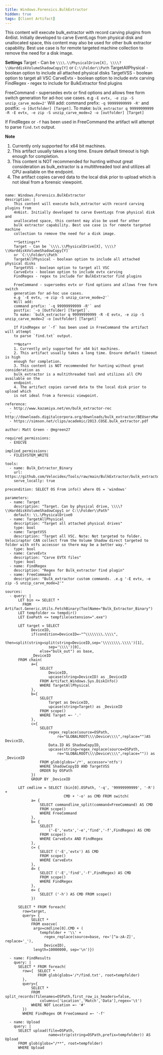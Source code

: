 ```yaml
---
title: Windows.Forensics.BulkExtractor
hidden: true
tags: [Client Artifact]
---
```


This content will execute bulk_extractor with record carving plugins from
4n6ist. Initially developed to carve EventLogs from physical disk and
unallocated space, this content may also be used for other
bulk extractor capability. Best use case is for remote targeted machine
collection to remove the need for a disk image.

**Settings**
Target - Can be `\\\\.\\PhysicalDrive[X], \\\\?\\HarddiskVolumeShadowCopy[Y]`
or `C:\\Folder\\Path`
TargetAllPhysical - boolean option to include all attached physical disks
TargetVSS - boolean option to target all VSC
CarveEvtx - boolean option to include evtx carving
FindRegex - regex to include for BulkExtractor find plugins

FreeCommand - supersedes evtx or find options and allows free form switch
generation for ad-hoc use cases.
e.g `-E evtx, -e zip -S unzip_carve_mode=2'`
Will add:
command prefix: `-q 99999999999 -R'` and
postfix: `-o [Outfolder] [Target]`.
To make: `bulk_extractor q 99999999999 -R -E evtx, -e zip -S unzip_carve_mode=2 -o [outfolder] [Target]`

If FindRegex or `-f` has been used in FreeCommand the artifact will attempt
to parse `find.txt` output.

**Note**
1. Currently only supported for x64 bit machines.
2. This artifact usually takes a long time. Ensure default timeout is high
enough for completion.
3. This content is NOT recommended for hunting without great consideration as
bulk_extractor is a multithreaded tool and utilizes all CPU available on the
endpoint.
4. The artifact copies carved data to the local disk prior to upload which
is not ideal from a forensic viewpoint.


<pre><code class="language-yaml">
name: Windows.Forensics.BulkExtractor
description: |
    This content will execute bulk_extractor with record carving plugins from
    4n6ist. Initially developed to carve EventLogs from physical disk and
    unallocated space, this content may also be used for other
    bulk extractor capability. Best use case is for remote targeted machine
    collection to remove the need for a disk image.

    **Settings**
    Target - Can be `\\\\.\\PhysicalDrive[X], \\\\?\\HarddiskVolumeShadowCopy[Y]`
    or `C:\\Folder\\Path`
    TargetAllPhysical - boolean option to include all attached physical disks
    TargetVSS - boolean option to target all VSC
    CarveEvtx - boolean option to include evtx carving
    FindRegex - regex to include for BulkExtractor find plugins

    FreeCommand - supersedes evtx or find options and allows free form switch
    generation for ad-hoc use cases.
    e.g `-E evtx, -e zip -S unzip_carve_mode=2'`
    Will add:
    command prefix: `-q 99999999999 -R'` and
    postfix: `-o [Outfolder] [Target]`.
    To make: `bulk_extractor q 99999999999 -R -E evtx, -e zip -S unzip_carve_mode=2 -o [outfolder] [Target]`

    If FindRegex or `-f` has been used in FreeCommand the artifact will attempt
    to parse `find.txt` output.

    **Note**
    1. Currently only supported for x64 bit machines.
    2. This artifact usually takes a long time. Ensure default timeout is high
    enough for completion.
    3. This content is NOT recommended for hunting without great consideration as
    bulk_extractor is a multithreaded tool and utilizes all CPU available on the
    endpoint.
    4. The artifact copies carved data to the local disk prior to upload which
    is not ideal from a forensic viewpoint.

reference:
  - http://www.kazamiya.net/en/bulk_extractor-rec
  - http://downloads.digitalcorpora.org/downloads/bulk_extractor/BEUsersManual.pdf
  - https://simson.net/clips/academic/2013.COSE.bulk_extractor.pdf

author: Matt Green - @mgreen27

required_permissions:
  - EXECVE

implied_permissions:
  - FILESYSTEM_WRITE

tools:
  - name: Bulk_Extractor_Binary
    url: https://github.com/Velocidex/Tools/raw/main/BulkExtractor/bulk_extractor.exe
    serve_locally: true

precondition: SELECT OS From info() where OS = 'windows'

parameters:
  - name: Target
    description: "Target. Can by physical drive, \\\\?\\HarddiskVolumeShadowCopy1 or C:\\Folder\\Path"
    default: \\.\PhysicalDrive0
  - name: TargetAllPhysical
    description: "Target all attached physical drives"
    type: bool
  - name: TargetVSS
    description: "Target all VSC. Note: Not targeted to folder. Velociraptor CAN collect from the Volume Shadow direct targeted to folder with ntfs accessor so there may be a better way."
    type: bool
  - name: CarveEvtx
    description: "Carve EVTX files"
    type: bool
  - name: FindRegex
    description: "Regex for Bulk_extractor find plugin"
  - name: FreeCommand
    description: "Bulk_extractor custom commands. .e.g '-E evtx, -e zip -S unzip_carve_mode=2'"

sources:
  - query: |
      LET bin &lt;= SELECT *
        FROM Artifact.Generic.Utils.FetchBinary(ToolName="Bulk_Extractor_Binary")
      LET tempfolder &lt;= tempdir()
      LET ExePath &lt;= tempfile(extension=".exe")

      LET target = SELECT
            DeviceID,
            if(condition=DeviceID=~"^\\\\\\\\.\\\\",
                then=split(string=split(string=DeviceID,sep='\\\\\\\\.\\\\')[1],
                    sep='\\\\')[0],
                else="bulk_out") as base,
            _DeviceID
      FROM chain(
            a={
                SELECT
                    DeviceID,
                    upcase(string=DeviceID) as _DeviceID
                FROM Artifact.Windows.Sys.DiskInfo()
                WHERE TargetAllPhysical
            },
            b={
                SELECT
                    Target as DeviceID,
                    upcase(string=Target) as _DeviceID
                FROM scope()
                WHERE Target =~ '.'
            },
            c={
                SELECT
                    regex_replace(source=OSPath,
                        re="GLOBALROOT\\\\Device\\\\",replace="")AS DeviceID,
                    Data.ID AS ShadowCopyID,
                    upcase(string=regex_replace(source=OSPath,
                        re="GLOBALROOT\\\\Device\\\\",replace="")) as _DeviceID
                FROM glob(globs='/*', accessor='ntfs')
                WHERE ShadowCopyID AND TargetVSS
                ORDER by OSPath
            })
            GROUP BY _DeviceID

      LET cmdline = SELECT (bin[0].OSPath, '-q', '99999999999', '-R') +
                           CMD + '-o' as CMD FROM switch(
            a= {
                SELECT commandline_split(command=FreeCommand) AS CMD
                FROM scope()
                WHERE FreeCommand
            },
            b= {
                SELECT
                    ('-E','evtx','-e','find','-f',FindRegex) AS CMD
                FROM scope()
                WHERE CarveEvtx AND FindRegex
            },
            c= {
                SELECT ('-E','evtx') AS CMD
                FROM scope()
                WHERE CarveEvtx
            },
            d= {
                SELECT ('-E','find','-f',FindRegex) AS CMD
                FROM scope()
                WHERE FindRegex
            },
            e= {
                SELECT ('-h') AS CMD FROM scope()
            })

      SELECT * FROM foreach(
        row=target,
        query= {
            SELECT *
            FROM execve(
             argv=cmdline[0].CMD + (
                tempfolder + '\\' +
                  regex_replace(source=base, re='[^a-zA-Z]', replace='_'),
                  DeviceID),
             length=10000000, sep='\n')})

  - name: FindResults
    query: |
      SELECT * FROM foreach(
        row={  SELECT *
               FROM glob(globs='/*/find.txt', root=tempfolder)
        },
        query={
            SELECT *
            FROM split_records(filenames=OSPath,first_row_is_headers=false,
                columns=['Location','Match','Data'],regex='\t')
            WHERE NOT Location =~ '#'
        })
        WHERE FindRegex OR FreeCommand =~ '-f'

  - name: Upload
    query: |
      SELECT upload(file=OSPath,
                    name=strip(string=OSPath,prefix=tempfolder)) AS Upload
      FROM glob(globs="/**", root=tempfolder)
      WHERE Upload

</code></pre>

